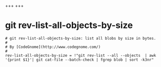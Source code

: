 +++
+++

# git rev-list-all-objects-by-size

```gitconfig
# git rev-list-all-objects-by-size: list all blobs by size in bytes.
#
# By [CodeGnome](http://www.codegnome.com/)
#
rev-list-all-objects-by-size = !"git rev-list --all --objects  | awk '{print $1}'| git cat-file --batch-check | fgrep blob | sort -k3nr"
```